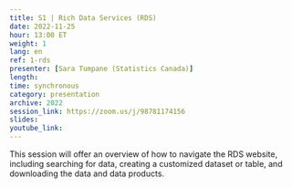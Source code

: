 ```yaml
---
title: S1 | Rich Data Services (RDS)
date: 2022-11-25
hour: 13:00 ET
weight: 1
lang: en
ref: 1-rds
presenter: [Sara Tumpane (Statistics Canada)]
length:
time: synchronous
category: presentation
archive: 2022
session_link: https://zoom.us/j/98781174156
slides: 
youtube_link:
---
```

This session will offer an overview of how to navigate the RDS website, including searching for data, creating a customized dataset or table, and downloading the data and data products.<!--more-->
